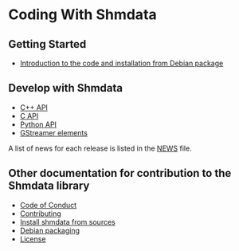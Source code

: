 Coding With Shmdata
===================

## Getting Started

* [Introduction to the code and installation from Debian package](README.md)

## Develop with Shmdata

* [C++ API](doc/api/cpp.md)
* [C API](doc/api/c.md)
* [Python API](doc/api/python.md)
* [GStreamer elements](doc/api/gstreamer.md)

A list of news for each release is listed in the [NEWS](NEWS.md) file. 

## Other documentation for contribution to the Shmdata library

* [Code of Conduct](CODE_OF_CONDUCT.md)
* [Contributing](CONTRIBUTING.md)
* [Install shmdata from sources](doc/install-from-sources.md)
* [Debian packaging](doc/debian-packaging.md)
* [License](LICENSE.md)



